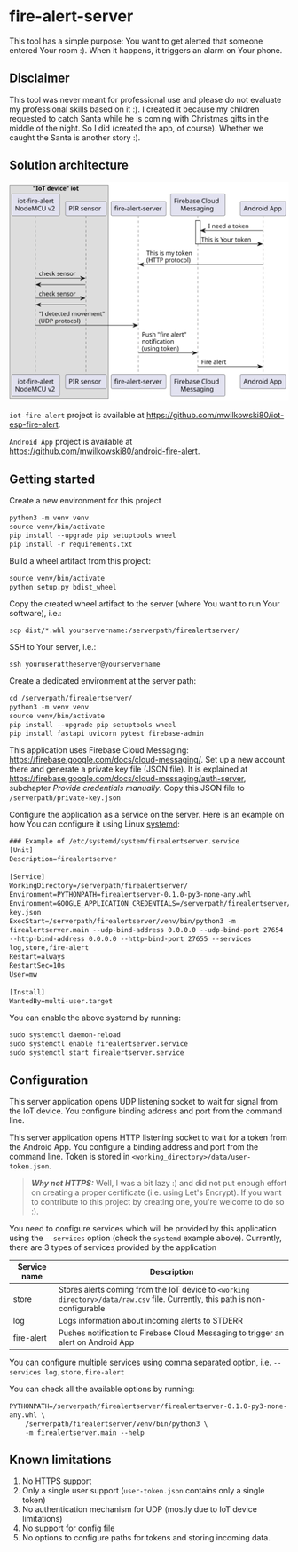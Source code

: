# fire-alert-server

This tool has a simple purpose: You want to get alerted that someone entered Your room :). When it happens, it triggers
an alarm on Your phone.

## Disclaimer

This tool was never meant for professional use and please do not evaluate my professional skills based on it :). I created it because my children requested to catch Santa while he is coming with Christmas gifts in the middle of the night. So I did (created the app, of course). Whether we caught the Santa is another story :). 

## Solution architecture

<!--
```puml
@startuml puml-architecture

box "IoT device" iot
participant "iot-fire-alert\nNodeMCU v2" as nodemcu
participant "PIR sensor" as pir
end box

participant "fire-alert-server" as fas
participant "Firebase Cloud\nMessaging" as fcm
participant "Android App" as app

activate fcm
app -> fcm : I need a token
fcm -> app : This is Your token
deactivate fcm

app -> fas : This is my token\n(HTTP protocol)

nodemcu -> pir : check sensor
pir -> nodemcu

nodemcu -> pir : check sensor
pir -> nodemcu
deactivate pir

nodemcu -> fas : "I detected movement"\n(UDP protocol)

fas -> fcm : Push "fire alert"\nnotification\n(using token) 
fcm -> app : Fire alert

@enduml
```
-->
![](puml-architecture.svg)

`iot-fire-alert` project is available at https://github.com/mwilkowski80/iot-esp-fire-alert.

`Android App` project is available at https://github.com/mwilkowski80/android-fire-alert.

## Getting started

Create a new environment for this project

```
python3 -m venv venv
source venv/bin/activate
pip install --upgrade pip setuptools wheel
pip install -r requirements.txt
```

Build a wheel artifact from this project:

```
source venv/bin/activate
python setup.py bdist_wheel
```

Copy the created wheel artifact to the server (where You want to run Your software), i.e.:

```
scp dist/*.whl yourservername:/serverpath/firealertserver/
```

SSH to Your server, i.e.:

```
ssh youruserattheserver@yourservername
```

Create a dedicated environment at the server path:

```
cd /serverpath/firealertserver/
python3 -m venv venv
source venv/bin/activate
pip install --upgrade pip setuptools wheel
pip install fastapi uvicorn pytest firebase-admin
```

This application uses Firebase Cloud Messaging: https://firebase.google.com/docs/cloud-messaging/. Set up a new account
there and generate a private key file (JSON file). It is explained
at https://firebase.google.com/docs/cloud-messaging/auth-server, subchapter *Provide credentials manually*. Copy this
JSON file to `/serverpath/private-key.json`

Configure the application as a service on the server. Here is an example on how You can configure it using
Linux [systemd](https://systemd.io/):

```
### Example of /etc/systemd/system/firealertserver.service
[Unit]
Description=firealertserver

[Service]
WorkingDirectory=/serverpath/firealertserver/
Environment=PYTHONPATH=firealertserver-0.1.0-py3-none-any.whl
Environment=GOOGLE_APPLICATION_CREDENTIALS=/serverpath/firealertserver/private-key.json
ExecStart=/serverpath/firealertserver/venv/bin/python3 -m firealertserver.main --udp-bind-address 0.0.0.0 --udp-bind-port 27654 --http-bind-address 0.0.0.0 --http-bind-port 27655 --services log,store,fire-alert
Restart=always
RestartSec=10s
User=mw

[Install]
WantedBy=multi-user.target
```

You can enable the above systemd by running:

```
sudo systemctl daemon-reload
sudo systemctl enable firealertserver.service
sudo systemctl start firealertserver.service
```

## Configuration

This server application opens UDP listening socket to wait for signal from the IoT device. You configure binding address
and port from the command line.

This server application opens HTTP listening socket to wait for a token from the Android App. You configure a binding
address and port from the command line. Token is stored in `<working_directory>/data/user-token.json`.

> **_Why not HTTPS:_** Well, I was a bit lazy :) and did not put enough effort on creating a proper certificate (i.e.
> using Let's Encrypt). If you want to contribute to this project by creating one, you're welcome to do so :).

You need to configure services which will be provided by this application using the `--services` option (check
the `systemd` example above). Currently, there are 3 types of services provided by the application

| Service name | Description                                                                                                                   |
|--------------|-------------------------------------------------------------------------------------------------------------------------------|
| store        | Stores alerts coming from the IoT device to `<working directory>/data/raw.csv` file. Currently, this path is non-configurable |
|log| Logs information about incoming alerts to STDERR|
|fire-alert   | Pushes notification to Firebase Cloud Messaging to trigger an alert on Android App|

You can configure multiple services using comma separated option, i.e. `--services log,store,fire-alert`

You can check all the available options by running:

```
PYTHONPATH=/serverpath/firealertserver/firealertserver-0.1.0-py3-none-any.whl \
    /serverpath/firealertserver/venv/bin/python3 \
    -m firealertserver.main --help 
```

## Known limitations

1. No HTTPS support
2. Only a single user support (`user-token.json` contains only a single token)
3. No authentication mechanism for UDP (mostly due to IoT device limitations)
4. No support for config file
5. No options to configure paths for tokens and storing incoming data.
